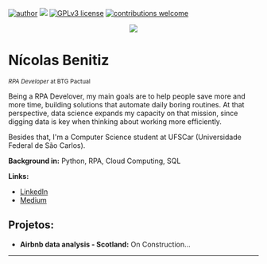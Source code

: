 [![author](https://img.shields.io/badge/author-nicolasb-red.svg)]([https://www.linkedin.com/in/carlosfab](https://www.linkedin.com/in/nicolasbenitiz/)) [![](https://img.shields.io/badge/python-3.7+-blue.svg)](https://www.python.org/downloads/release/python-365/) [![GPLv3 license](https://img.shields.io/badge/License-GPLv3-blue.svg)](http://perso.crans.org/besson/LICENSE.html) [![contributions welcome](https://img.shields.io/badge/contributions-welcome-brightgreen.svg?style=flat)](https://github.com/nicolasbenitiz)

<p align="center">
  <img src="banner.png" >
</p>

# Nícolas Benitiz
<sub>*RPA Developer* at BTG Pactual</sub>

Being a RPA Develover, my main goals are to help people save more and more time, building solutions that automate daily boring routines.
At that perspective, data science expands my capacity on that mission, since digging data is key when thinking about working more efficiently.

Besides that, I'm a Computer Science student at UFSCar (Universidade Federal de São Carlos).

**Background in:** Python, RPA, Cloud Computing, SQL

**Links:**
* [LinkedIn](https://www.linkedin.com/in/nicolasbenitiz/)
* [Medium](https://medium.com/@nicolas.benitiz)


## Projetos:

* **Airbnb data analysis - Scotland:** On Construction...

---




